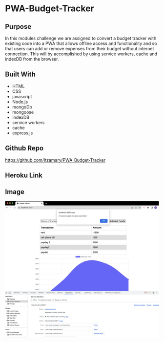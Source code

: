 # PWA-Budget-Tracker

## Purpose
In this modules challenge we are assigned to convert a budget tracker with existing code into a PWA that allows offline access and functionality and so that users can add or remove expenses from their budget without internet connection. This will by accomplished by using service workers, cache and indexDB from the browser. 

## Built With 
* HTML
* CSS
* javascript
* Node.js
* mongoDb
* mongoose
* IndexDB
* service workers
* cache
* express.js

## Github Repo
https://github.com/Itzamary/PWA-Budget-Tracker

## Heroku Link

## Image
![](./images/budget-tracker.png)
